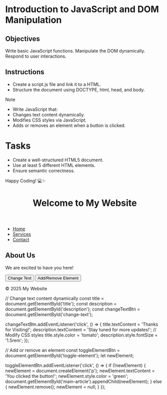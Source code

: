 # Introduction to JavaScript and DOM Manipulation

## Objectives

Write basic JavaScript functions.
Manipulate the DOM dynamically.
Respond to user interactions.

## Instructions

- Create a script.js file and link it to a HTML.
- Structure the document using DOCTYPE, html, head, and body.

>[!NOTE]
>  - Write JavaScript that:
>  - Changes text content dynamically.
>  - Modifies CSS styles via JavaScript.
>  - Adds or removes an element when a button is clicked.


# Tasks
- Create a well-structured HTML5 document.
- Use at least 5 different HTML elements.
- Ensure semantic correctness.

Happy Coding! 💻✨

<!DOCTYPE html>
<html lang="en">
<head>
  <meta charset="UTF-8">
  <meta name="viewport" content="width=device-width, initial-scale=1.0">
  <title>Interactive Page</title>
  <script src="script.js" defer></script>
</head>
<body>

  <header>
    <h1 id="title">Welcome to My Website</h1>
  </header>

  <nav>
    <ul>
      <li><a href="#">Home</a></li>
      <li><a href="#">Services</a></li>
      <li><a href="#">Contact</a></li>
    </ul>
  </nav>

  <section>
    <article id="main-article">
      <h2>About Us</h2>
      <p id="description">We are excited to have you here!</p>
    </article>
    <button id="change-text">Change Text</button>
    <button id="toggle-element">Add/Remove Element</button>
  </section>

  <footer>
    <p>© 2025 My Website</p>
  </footer>

</body>
</html>


// Change text content dynamically
const title = document.getElementById('title');
const description = document.getElementById('description');
const changeTextBtn = document.getElementById('change-text');

changeTextBtn.addEventListener('click', () => {
  title.textContent = 'Thanks for Visiting!';
  description.textContent = 'Stay tuned for more updates!';
  // Modify CSS styles
  title.style.color = 'tomato';
  description.style.fontSize = '1.5rem';
});

// Add or remove an element
const toggleElementBtn = document.getElementById('toggle-element');
let newElement;

toggleElementBtn.addEventListener('click', () => {
  if (!newElement) {
    newElement = document.createElement('p');
    newElement.textContent = 'You clicked the button!';
    newElement.style.color = 'green';
    document.getElementById('main-article').appendChild(newElement);
  } else {
    newElement.remove();
    newElement = null;
  }
});
